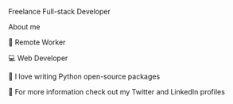 
Freelance Full-stack Developer

About me

💼 Remote Worker 

💻 Web Developer
  
💬 I love writing Python open-source packages

💬 For more information check out my Twitter and LinkedIn profiles 



